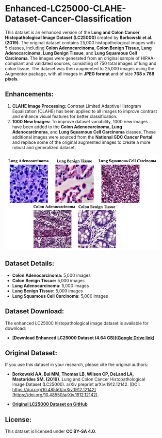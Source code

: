 # Enhanced-LC25000-CLAHE-Dataset-Cancer-Classification

This dataset is an enhanced version of the **Lung and Colon Cancer Histopathological Image Dataset (LC25000)** created by **Borkowski et al. (2019)**. The original dataset contains 25,000 histopathological images with 5 classes, including **Colon Adenocarcinoma, Colon Benign Tissue, Lung Adenocarcinoma, Lung Benign Tissue**, and **Lung Squamous Cell Carcinoma**. The images were generated from an original sample of HIPAA-compliant and validated sources, consisting of 750 total images of lung and colon tissue. The dataset was then augmented to 25,000 images using the Augmentor package, with all images in **JPEG format** and of size **768 x 768 pixels**.

## Enhancements:
1. **CLAHE Image Processing:** Contrast Limited Adaptive Histogram Equalization (CLAHE) has been applied to all images to improve contrast and enhance visual features for better classification.
2. **1000 New Images:** To improve dataset variability, 1000 new images have been added to the **Colon Adenocarcinoma, Lung Adenocarcinoma**, and **Lung Squamous Cell Carcinoma** classes. These additional images were sourced from the **National GDC Cancer Portal** and replace some of the original augmented images to create a more robust and generalized dataset.

![Dataset Sample](./Dataset.png)

## Dataset Details:
- **Colon Adenocarcinoma:** 5,000 images
- **Colon Benign Tissue:** 5,000 images
- **Lung Adenocarcinoma:** 5,000 images
- **Lung Benign Tissue:** 5,000 images
- **Lung Squamous Cell Carcinoma:** 5,000 images

## Dataset Download:
The enhanced LC25000 histopathological image dataset is available for download:
- **[Download Enhanced LC25000 Dataset (4.64 GB)]([Google Drive link](https://drive.google.com/drive/folders/1aQNez61naAiuveaQlSzJ2VBsMI5_KUYm?usp=sharing))** 


## Original Dataset:
If you use this dataset in your research, please cite the original authors:
- **Borkowski AA, Bui MM, Thomas LB, Wilson CP, DeLand LA, Mastorides SM. (2019).** Lung and Colon Cancer Histopathological Image Dataset (LC25000). arXiv preprint arXiv:1912.12142. [DOI: https://doi.org/10.48550/arXiv.1912.12142](https://doi.org/10.48550/arXiv.1912.12142).

- **[Original LC25000 Dataset on GitHub](https://github.com/tampapath/lung_colon_image_set)**

## License:
This dataset is licensed under **CC BY-SA 4.0**.
